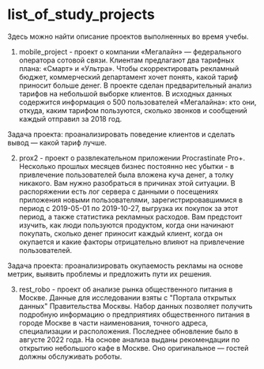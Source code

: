 # list_of_study_projects
Здесь можно найти описание проектов выполненных во время учебы.

1. mobile_project - проект о компании «Мегалайн» — федерального оператора сотовой связи. Клиентам предлагают два тарифных плана: «Смарт» и «Ультра». Чтобы скорректировать рекламный бюджет, коммерческий департамент хочет понять, какой тариф приносит больше денег.
В проекте сделан предварительный анализ тарифов на небольшой выборке клиентов. В исходных данных содержится информация о 500 пользователей «Мегалайна»: кто они, откуда, каким тарифом пользуются, сколько звонков и сообщений каждый отправил за 2018 год.

Задача проекта: проанализировать поведение клиентов и сделать вывод — какой тариф лучше.

2. prox2 - проект о развлекательном приложении Procrastinate Pro+. Несколько прошлых месяцев бизнес постоянно нес убытки - в привлечение пользователей была вложена куча денег, а толку никакого. Вам нужно разобраться в причинах этой ситуации.
В распоряжении есть лог сервера с данными о посещениях приложения новыми пользователями, зарегистрировавшимися в период с 2019-05-01 по 2019-10-27, выгрузка их покупок за этот период, а также статистика рекламных расходов. Вам предстоит изучить, как люди пользуются продуктом, когда они начинают покупать, сколько денег приносит каждый клиент, когда он окупается и какие факторы отрицательно влияют на привлечение пользователей.

Задача проекта: проанализировать окупаемость рекламы на основе метрик, выявить проблемы и предложить пути их решения.

3. rest_robo - проект об анализе рынка общественного питания в Москве. Данные для исследовании взяты с "Портала открытых данных" Правительства Москвы. Набор данных позволяет получить подробную информацию о предприятиях общественного питания в городе Москве в части наименования, точного адреса, специализации и расположения. Последнее обновление было в августе 2022 года. На основе анализа выданы рекомендации по открытию небольшого кафе в Москве. Оно оригинальное — гостей должны обслуживать роботы. 
